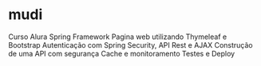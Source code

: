 # mudi
Curso Alura Spring Framework
Pagina web utilizando Thymeleaf e Bootstrap
Autenticação com Spring Security, API Rest e AJAX 
Construção de uma API com segurança Cache e monitoramento 
Testes e Deploy
